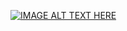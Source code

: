 [![IMAGE ALT TEXT HERE](https://img.youtube.com/vi/vuVU2Pm2mOY/0.jpg)](https://www.youtube.com/watch?v=vuVU2Pm2mOY)
